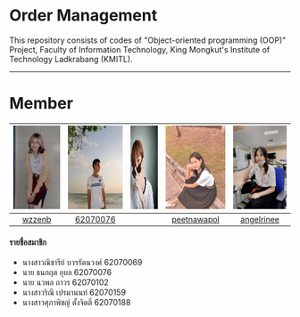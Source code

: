 # Order Management
This repository consists of codes of "Object-oriented programming (OOP)" Project, Faculty of Information Technology, King Mongkut's Institute of Technology Ladkrabang (KMITL).
______
# Member
|<img src="/README/profile1.jpg" width="150px" height="150px">|<img src="/README/profile2.jpg" width="150px" height="150px">|<img src="/README/profile3.jpg" width="150px" height="150px">|<img src="/README/profile4.jpg" width="150px" height="150px">|<img src="/README/profile5.jpg" width="150px" height="150px">|
|:-----:|:-----:|:-----:|:-----:|:-----:|
|[wzzenb](https://github.com/wzzenb)|[62070076](https://github.com/62070076)||[peetnawapol](https://github.com/peetnawapol)|[angelrinee](https://github.com/angelrinee)|[supapit62070188](https://github.com/supapit62070188)|
#### รายชื่อสมาชิก
- นางสาวณิชารีย์   บวรรัตนวงศ์  62070069
- นาย ธนกฤต     อุบล       62070076
- นาย นวพล      ถาวร       62070102
- นางสาวริณี      เปรมานนท์   62070159
- นางสาวศุภาพิชญ์ ตั้งจิตติ์      62070188
